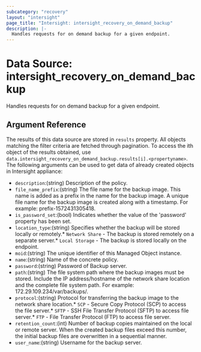 ```yaml
---
subcategory: "recovery"
layout: "intersight"
page_title: "Intersight: intersight_recovery_on_demand_backup"
description: |-
  Handles requests for on demand backup for a given endpoint.
---
```


# Data Source: intersight_recovery_on_demand_backup
Handles requests for on demand backup for a given endpoint.
## Argument Reference
The results of this data source are stored in `results` property.
All objects matching the filter criteria are fetched through pagination.
To access the ith object of the results obtained, use `data.intersight_recovery_on_demand_backup.results[i].<propertyname>`.
The following arguments can be used to get data of already created objects in Intersight appliance:
* `description`:(string) Description of the policy. 
* `file_name_prefix`:(string) The file name for the backup image. This name is added as a prefix in the name for the backup image. A unique file name for the backup image is created along with a timestamp. For example: prefix-1572431305418. 
* `is_password_set`:(bool) Indicates whether the value of the 'password' property has been set. 
* `location_type`:(string) Specifies whether the backup will be stored locally or remotely.* `Network Share` - The backup is stored remotely on a separate server.* `Local Storage` - The backup is stored locally on the endpoint. 
* `moid`:(string) The unique identifier of this Managed Object instance. 
* `name`:(string) Name of the concrete policy. 
* `password`:(string) Password of Backup server. 
* `path`:(string) The file system path where the backup images must be stored. Include the IP address/hostname of the network share location and the complete file system path. For example: 172.29.109.234/var/backups/. 
* `protocol`:(string) Protocol for transferring the backup image to the network share location.* `SCP` - Secure Copy Protocol (SCP) to access the file server.* `SFTP` - SSH File Transfer Protocol (SFTP) to access file server.* `FTP` - File Transfer Protocol (FTP) to access file server. 
* `retention_count`:(int) Number of backup copies maintained on the local or remote server. When the created backup files exceed this number, the initial backup files are overwritten in a sequential manner. 
* `user_name`:(string) Username for the backup server. 
 